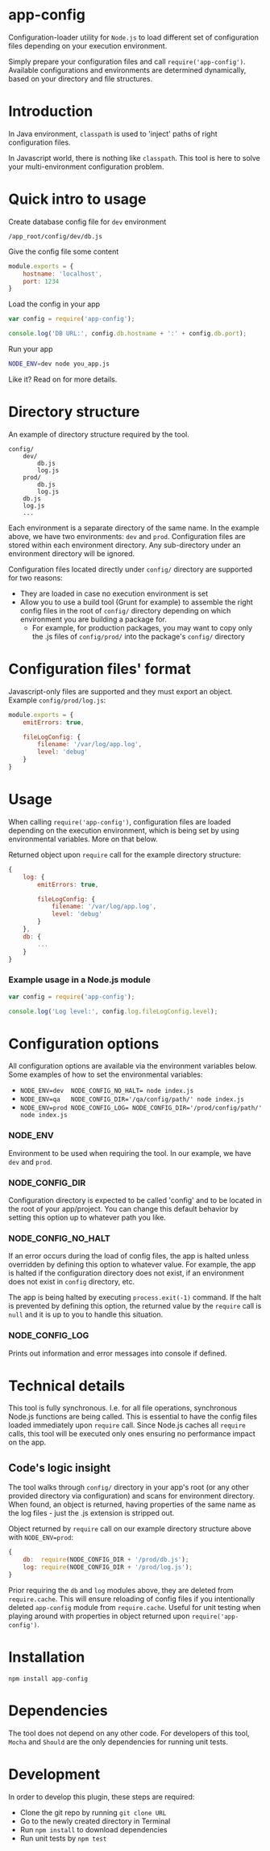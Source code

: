 # app-config

Configuration-loader utility for `Node.js` to load different set of configuration files depending on your execution environment.

Simply prepare your configuration files and call `require('app-config')`. Available configurations and environments are determined dynamically, based on your directory and file structures.

# Introduction

In Java environment, `classpath` is used to 'inject' paths of right configuration files.

In Javascript world, there is nothing like `classpath`. This tool is here to solve your multi-environment configuration problem.

# Quick intro to usage

Create database config file for `dev` environment

```
/app_root/config/dev/db.js
```

Give the config file some content

```js
module.exports = {
    hostname: 'localhost',
    port: 1234
}
```

Load the config in your app

```js
var config = require('app-config');

console.log('DB URL:', config.db.hostname + ':' + config.db.port);
```

Run your app

```bash
NODE_ENV=dev node you_app.js
```

Like it? Read on for more details.

# Directory structure

An example of directory structure required by the tool.
```
config/
    dev/
        db.js
        log.js
    prod/
        db.js
        log.js
    db.js
    log.js
    ...
```
Each environment is a separate directory of the same name. In the example above, we have two environments: `dev` and `prod`.
Configuration files are stored within each environment directory. Any sub-directory under an environment directory will be ignored.

Configuration files located directly under `config/` directory are supported for two reasons:

* They are loaded in case no execution environment is set
* Allow you to use a build tool (Grunt for example) to assemble the right config files in the root of `config/` directory depending on which environment you are building a package for.
    * For example, for production packages, you may want to copy only the .js files of `config/prod/` into the package's `config/` directory

# Configuration files' format

Javascript-only files are supported and they must export an object. Example `config/prod/log.js`:
```js
module.exports = {
    emitErrors: true,

    fileLogConfig: {
        filename: '/var/log/app.log',
        level: 'debug'
    }
}
```

# Usage

When calling `require('app-config')`, configuration files are loaded depending on the execution environment,
which is being set by using environmental variables. More on that below.

Returned object upon `require` call for the example directory structure:
```js
{
    log: {
        emitErrors: true,

        fileLogConfig: {
            filename: '/var/log/app.log',
            level: 'debug'
        }
    },
    db: {
        ...
    }
}
```

### Example usage in a Node.js module
```js
var config = require('app-config');

console.log('Log level:', config.log.fileLogConfig.level);
```

# Configuration options

All configuration options are available via the environment variables below.
Some examples of how to set the environmental variables:

* `NODE_ENV=dev  NODE_CONFIG_NO_HALT= node index.js`
* `NODE_ENV=qa   NODE_CONFIG_DIR='/qa/config/path/' node index.js`
* `NODE_ENV=prod NODE_CONFIG_LOG= NODE_CONFIG_DIR='/prod/config/path/' node index.js`

### NODE_ENV

Environment to be used when requiring the tool. In our example, we have `dev` and `prod`.

### NODE_CONFIG_DIR

Configuration directory is expected to be called 'config' and to be located in the root of your app/project.
You can change this default behavior by setting this option up to whatever path you like.

### NODE_CONFIG_NO_HALT

If an error occurs during the load of config files, the app is halted unless overridden by defining this option to whatever value.
For example, the app is halted if the configuration directory does not exist, if an environment does not exist in `config` directory, etc.

The app is being halted by executing `process.exit(-1)` command. If the halt is prevented by defining this option,
the returned value by the `require` call is `null` and it is up to you to handle this situation.

### NODE_CONFIG_LOG

Prints out information and error messages into console if defined.

# Technical details

This tool is fully synchronous. I.e. for all file operations, synchronous Node.js functions are being called.
This is essential to have the config files loaded immediately upon `require` call.
Since Node.js caches all `require` calls, this tool will be executed only ones ensuring no performance impact on the app.

## Code's logic insight

The tool walks through `config/` directory in your app's root (or any other provided directory via configuration) and scans for environment directory.
When found, an object is returned, having properties of the same name as the log files - just the .js extension is stripped out.

Object returned by `require` call on our example directory structure above with `NODE_ENV=prod`:
```js
{
    db:  require(NODE_CONFIG_DIR + '/prod/db.js');
    log: require(NODE_CONFIG_DIR + '/prod/log.js');
}
```

Prior requiring the `db` and `log` modules above, they are deleted from `require.cache`.
This will ensure reloading of config files if you intentionally deleted `app-config` module from `require.cache`.
Useful for unit testing when playing around with properties in object returned upon `require('app-config')`.

# Installation

`npm install app-config`

# Dependencies

The tool does not depend on any other code. For developers of this tool, `Mocha` and `Should` are the only dependencies for running unit tests.

# Development

In order to develop this plugin, these steps are required:

* Clone the git repo by running `git clone URL`
* Go to the newly created directory in Terminal
* Run `npm install` to download dependencies
* Run unit tests by `npm test`
